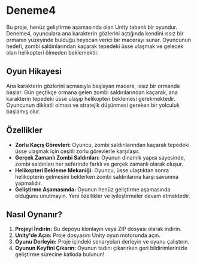

# Deneme4

Bu proje, henüz geliştirme aşamasında olan Unity tabanlı bir oyundur. Deneme4, oyunculara ana karakterin gözlerini açtığında kendini ıssız bir ormanın yüzeyinde bulduğu heyecan verici bir macerayı sunar. Oyuncunun hedefi, zombi saldırılarından kaçarak tepedeki üsse ulaşmak ve gelecek olan helikopteri ölmeden beklemektir.

## Oyun Hikayesi

Ana karakterin gözlerini açmasıyla başlayan macera, ıssız bir ormanda başlar. Gün geçtikçe ormana gelen zombi saldırılarından kaçarak, ana karakterin tepedeki üsse ulaşıp helikopteri beklemesi gerekmektedir. Oyuncunun dikkatli olması ve stratejik düşünmesi gereken bir yolculuk başlamış olur.

## Özellikler

- **Zorlu Kaçış Görevleri:** Oyuncu, zombi saldırılarından kaçarak tepedeki üsse ulaşmak için çeşitli zorlu görevlerle karşılaşır.
- **Gerçek Zamanlı Zombi Saldırıları:** Oyunun dinamik yapısı sayesinde, zombi saldırıları her seferinde farklı ve gerçek zamanlı olarak oluşur.
- **Helikopteri Bekleme Mekaniği:** Oyuncu, üsse ulaştıktan sonra helikopterin gelmesini beklerken zombi saldırılarına karşı savunma yapmalıdır.
- **Geliştirme Aşamasında:** Oyunun henüz geliştirme aşamasında olduğunu unutmayın. Yeni özellikler ve iyileştirmeler devam etmektedir.

## Nasıl Oynanır?

1. **Projeyi İndirin:** Bu depoyu klonlayın veya ZIP dosyası olarak indirin.
2. **Unity'de Açın:** Proje dosyasını Unity oyun motorunda açın.
3. **Oyunu Derleyin:** Proje içindeki senaryoları derleyin ve oyunu çalıştırın.
4. **Oyunun Keyfini Çıkarın:** Oyunun tadını çıkarırken geri bildirimlerinizle geliştirme sürecine katkıda bulunun!

